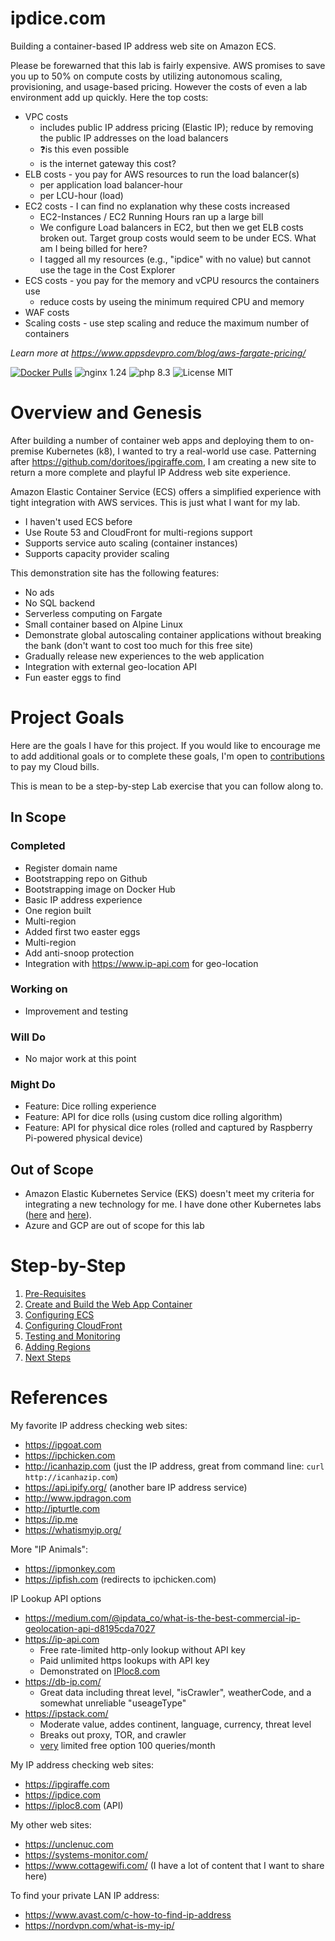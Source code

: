 # ipdice.com
Building a container-based IP address web site on Amazon ECS.

Please be forewarned that this lab is fairly expensive. AWS promises to save you up to 50% on compute costs by utilizing autonomous scaling, provisioning, and usage-based pricing. However the costs of even a lab environment add up quickly. Here the top costs:
- VPC costs
  - includes public IP address pricing (Elastic IP); reduce by removing the public IP addresses on the load balancers
  - ❓is this even possible
  - is the internet gateway this cost?
- ELB costs - you pay for AWS resources to run the load balancer(s)
  - per application load balancer-hour
  - per LCU-hour (load)
- EC2 costs - I can find no explanation why these costs increased
  - EC2-Instances / EC2 Running Hours ran up a large bill
  - We configure Load balancers in EC2, but then we get ELB costs broken out. Target group costs would seem to be under ECS. What am I being billed for here?
  - I tagged all my resources (e.g., "ipdice" with no value) but cannot use the tage in the Cost Explorer
- ECS costs - you pay for the memory and vCPU resourcs the containers use
  - reduce costs by useing the minimum required CPU and memory
- WAF costs
- Scaling costs - use step scaling and reduce the maximum number of containers

*Learn more at https://www.appsdevpro.com/blog/aws-fargate-pricing/*

[![Docker Pulls](https://img.shields.io/docker/pulls/doritoes/ipdice.com.svg)](https://hub.docker.com/r/doritoes/ipdice.com/)
![nginx 1.24](https://img.shields.io/badge/nginx-1.24-brightgreen.svg)
![php 8.3](https://img.shields.io/badge/php-8.3-brightgreen.svg)
![License MIT](https://img.shields.io/badge/license-MIT-blue.svg)

# Overview and Genesis
After building a number of container web apps and deploying them to on-premise Kubernetes (k8), I wanted to try a real-world use case. Patterning after https://github.com/doritoes/ipgiraffe.com, I am creating a new site to return a more complete and playful IP Address web site experience.

Amazon Elastic Container Service (ECS) offers a simplified experience with tight integration with AWS services. This is just what I want for my lab.
- I haven't used ECS before
- Use Route 53 and CloudFront for multi-regions support
- Supports service auto scaling (container instances)
- Supports capacity provider scaling

This demonstration site has the following features:
* No ads
* No SQL backend
* Serverless computing on Fargate
* Small container based on Alpine Linux
* Demonstrate global autoscaling container applications without breaking the bank (don't want to cost too much for this free site)
* Gradually release new experiences to the web application
* Integration with external geo-location API
* Fun easter eggs to find

# Project Goals
Here are the goals I have for this project. If you would like to encourage me to add additional goals or to complete these goals, I'm open to [contributions](https://account.venmo.com/u/unclenuc) to pay my Cloud bills.

This is mean to be a step-by-step Lab exercise that you can follow along to.

## In Scope
### Completed
- Register domain name
- Bootstrapping repo on Github
- Bootstrapping image on Docker Hub
- Basic IP address experience
- One region built
- Multi-region
- Added first two easter eggs
- Multi-region
- Add anti-snoop protection
- Integration with https://www.ip-api.com for geo-location

### Working on
- Improvement and testing
### Will Do
- No major work at this point
### Might Do
- Feature: Dice rolling experience
- Feature: API for dice rolls (using custom dice rolling algorithm)
- Feature: API for physical dice roles (rolled and captured by Raspberry Pi-powered physical device)
## Out of Scope
- Amazon Elastic Kubernetes Service (EKS) doesn't meet my criteria for integrating a new technology for me. I have done other Kubernetes labs ([here](https://www.unclenuc.com/lab:kubernetes_app:start) and [here](https://www.unclenuc.com/lab:stack_of_nucs:start)).
- Azure and GCP are out of scope for this lab

# Step-by-Step
1. [Pre-Requisites](1_Prerequisites.md)
2. [Create and Build the Web App Container](2_ipdice.md)
3. [Configuring ECS](3_ECS.md)
4. [Configuring CloudFront](4_CloudFront.md)
5. [Testing and Monitoring](5_Testing_and_Monitoring.md)
6. [Adding Regions](6_Regions.md)
7. [Next Steps](7_Next_Steps.md)

# References
My favorite IP address checking web sites:
- https://ipgoat.com
- https://ipchicken.com
- http://icanhazip.com (just the IP address, great from command line: `curl http://icanhazip.com`)
- https://api.ipify.org/ (another bare IP address service)
- http://www.ipdragon.com
- http://ipturtle.com
- https://ip.me
- https://whatismyip.org/

More "IP Animals":
- https://ipmonkey.com
- https://ipfish.com (redirects to ipchicken.com)

IP Lookup API options
- https://medium.com/@ipdata_co/what-is-the-best-commercial-ip-geolocation-api-d8195cda7027
- https://ip-api.com
  - Free rate-limited http-only lookup without API key
  - Paid unlimited https lookups with API key
  - Demonstrated on [IPloc8.com](https://github.com/doritoes/iploc8.com)
- https://db-ip.com/
  - Great data including threat level, "isCrawler", weatherCode, and a somewhat unreliable "useageType"
- https://ipstack.com/
  - Moderate value, addes continent, language, currency, threat level
  - Breaks out proxy, TOR, and crawler
  - <ins>very</ins> limited free option 100 queries/month

My IP address checking web sites:
- https://ipgiraffe.com
- https://ipdice.com
- https://iploc8.com (API)

My other web sites:
- https://unclenuc.com
- https://systems-monitor.com/
- https://www.cottagewifi.com/ (I have a lot of content that I want to share here)

To find your private LAN IP address:
- https://www.avast.com/c-how-to-find-ip-address
- https://nordvpn.com/what-is-my-ip/
